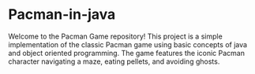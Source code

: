 # Pacman-in-java
Welcome to the Pacman Game repository! This project is a simple implementation of the classic Pacman game using basic concepts of java and object oriented programming. The game features the iconic Pacman character navigating a maze, eating pellets, and avoiding ghosts.
